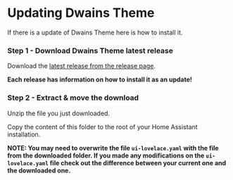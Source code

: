 # Updating Dwains Theme 

If there is a update of Dwains Theme here is how to install it.

### Step 1 - Download Dwains Theme latest release
Download the [latest release from the release page](https://github.com/dwainscheeren/lovelace-dwains-theme/releases).

**Each release has information on how to install it as an update!**

### Step 2 - Extract & move the download
Unzip the file you just downloaded. 

Copy the content of this folder to the root of your Home Assistant installation.

**NOTE: You may need to overwrite the file `ui-lovelace.yaml` with the file from the downloaded folder. If you made any modifications on the `ui-lovelace.yaml` file check out the difference between your current one and the downloaded one.**